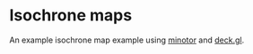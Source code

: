 # Isochrone maps

An example isochrone map example using [minotor](https://minotor.dev) and [deck.gl](https://deck.gl).
